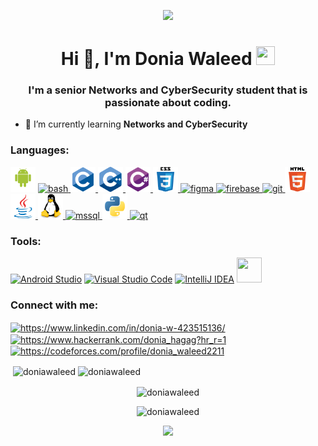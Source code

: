 <p align="center">
  <img src="https://capsule-render.vercel.app/api?type=waving&color=gradient&height=130&section=header&width=800"/>
</p>
<h1 align="center">Hi 👋, I'm Donia Waleed <img src="https://cultofthepartyparrot.com/parrots/hd/laptop_parrot.gif" width="30" height="30"/></h1>
<h3 align="center">I'm a senior Networks and CyberSecurity student that is passionate about coding.</h3>


- 🌱 I’m currently learning **Networks and CyberSecurity**

<h3 align="left">Languages:</h3>
<p align="left"> 
  <a href="https://developer.android.com" target="_blank" rel="noreferrer"> <img src="https://raw.githubusercontent.com/devicons/devicon/master/icons/android/android-original-wordmark.svg" alt="android" width="40" height="40"/></a> 
<a href="https://www.gnu.org/software/bash/" target="_blank" rel="noreferrer"> <img src="https://www.vectorlogo.zone/logos/gnu_bash/gnu_bash-icon.svg" alt="bash" width="40" height="40"/> </a> 
<a href="https://www.cprogramming.com/" target="_blank" rel="noreferrer"> <img src="https://raw.githubusercontent.com/devicons/devicon/master/icons/c/c-original.svg" alt="c" width="40" height="40"/> </a> 
<a href="https://www.w3schools.com/cpp/" target="_blank" rel="noreferrer"> <img src="https://raw.githubusercontent.com/devicons/devicon/master/icons/cplusplus/cplusplus-original.svg" alt="cplusplus" width="40" height="40"/> </a>
<a href="https://www.w3schools.com/cs/" target="_blank" rel="noreferrer"> <img src="https://raw.githubusercontent.com/devicons/devicon/master/icons/csharp/csharp-original.svg" alt="csharp" width="40" height="40"/> </a> 
<a href="https://www.w3schools.com/css/" target="_blank" rel="noreferrer"> <img src="https://raw.githubusercontent.com/devicons/devicon/master/icons/css3/css3-original-wordmark.svg" alt="css3" width="40" height="40"/> </a> 
<a href="https://www.figma.com/" target="_blank" rel="noreferrer"> <img src="https://www.vectorlogo.zone/logos/figma/figma-icon.svg" alt="figma" width="40" height="40"/> </a> 
<a href="https://firebase.google.com/" target="_blank" rel="noreferrer"> <img src="https://www.vectorlogo.zone/logos/firebase/firebase-icon.svg" alt="firebase" width="40" height="40"/> </a> 
<a href="https://git-scm.com/" target="_blank" rel="noreferrer"> <img src="https://www.vectorlogo.zone/logos/git-scm/git-scm-icon.svg" alt="git" width="40" height="40"/> </a> 
<a href="https://www.w3.org/html/" target="_blank" rel="noreferrer"> <img src="https://raw.githubusercontent.com/devicons/devicon/master/icons/html5/html5-original-wordmark.svg" alt="html5" width="40" height="40"/> </a> 
<a href="https://www.java.com" target="_blank" rel="noreferrer"> <img src="https://raw.githubusercontent.com/devicons/devicon/master/icons/java/java-original.svg" alt="java" width="40" height="40"/> </a> 
<a href="https://www.linux.org/" target="_blank" rel="noreferrer"> <img src="https://raw.githubusercontent.com/devicons/devicon/master/icons/linux/linux-original.svg" alt="linux" width="40" height="40"/> </a> 
<a href="https://www.microsoft.com/en-us/sql-server" target="_blank" rel="noreferrer"> <img src="https://www.svgrepo.com/show/303229/microsoft-sql-server-logo.svg" alt="mssql" width="40" height="40"/> </a> 
<a href="https://www.python.org" target="_blank" rel="noreferrer"> <img src="https://raw.githubusercontent.com/devicons/devicon/master/icons/python/python-original.svg" alt="python" width="40" height="40"/> </a> 
<a href="https://www.qt.io/" target="_blank" rel="noreferrer"> <img src="https://upload.wikimedia.org/wikipedia/commons/0/0b/Qt_logo_2016.svg" alt="qt" width="40" height="40"/> </a> 
</p>

<h3 align="left">Tools:</h3>
<!-- icons -->
 <!-- Integrated Development Environment -->
<a href = "https://developer.android.com/studio"><img width="40" height="40" src="https://1.bp.blogspot.com/-LgTa-xDiknI/X4EflN56boI/AAAAAAAAPuk/24YyKnqiGkwRS9-_9suPKkfsAwO4wHYEgCLcBGAsYHQ/s0/image9.png" alt="Android Studio"></a>
 <a href = "https://code.visualstudio.com/"><img width="40" height="40" src="https://upload.wikimedia.org/wikipedia/commons/thumb/9/9a/Visual_Studio_Code_1.35_icon.svg/1200px-Visual_Studio_Code_1.35_icon.svg.png" alt="Visual Studio Code"></a>
<a href = "https://www.jetbrains.com/idea/"><img width="40" height="40" src="https://upload.wikimedia.org/wikipedia/commons/thumb/9/9c/IntelliJ_IDEA_Icon.svg/96px-IntelliJ_IDEA_Icon.svg.png" alt="IntelliJ IDEA"></a>
<a href = "https://www.jetbrains.com/pycharm/"><img width="40" height="40" src="https://resources.jetbrains.com/storage/products/pycharm/img/meta/pycharm_logo_300x300.png"></a>


<h3 align="left">Connect with me:</h3>
<p align="left">
<a href="https://linkedin.com/in/https://www.linkedin.com/in/donia-w-423515136/" target="blank"><img align="center" src="https://raw.githubusercontent.com/rahuldkjain/github-profile-readme-generator/master/src/images/icons/Social/linked-in-alt.svg" alt="https://www.linkedin.com/in/donia-w-423515136/" height="30" width="40" /></a>
<a href="https://www.hackerrank.com/https://www.hackerrank.com/donia_hagag?hr_r=1" target="blank"><img align="center" src="https://raw.githubusercontent.com/rahuldkjain/github-profile-readme-generator/master/src/images/icons/Social/hackerrank.svg" alt="https://www.hackerrank.com/donia_hagag?hr_r=1" height="30" width="40" /></a>
<a href="https://codeforces.com/profile/https://codeforces.com/profile/donia_waleed2211" target="blank"><img align="center" src="https://raw.githubusercontent.com/rahuldkjain/github-profile-readme-generator/master/src/images/icons/Social/codeforces.svg" alt="https://codeforces.com/profile/donia_waleed2211" height="30" width="40" /></a>
</p>

<p>&nbsp;<img align="center" src="https://github-readme-stats.vercel.app/api?username=doniawaleed&theme=tokyonight&hide_border=true&show_icons=true&locale=en" alt="doniawaleed" width="450"/>
<img align="center" src="https://github-readme-streak-stats.herokuapp.com/?user=doniawaleed&theme=tokyonight&hide_border=true" alt="doniawaleed" width="475" />
</p>

<div align="center">
<p>
  <img align="center" src="https://github-readme-stats.vercel.app/api/top-langs?username=doniawaleed&theme=tokyonight&hide_border=true&show_icons=true&locale=en&layout=compact" alt="doniawaleed" />
</p>
<p align="center"> <img src="https://komarev.com/ghpvc/?username=doniawaleed&label=Profile%20views&color=blueviolet&style=flat&icon=0" alt="doniawaleed" /> </p>
  </div>

<p align="center">
  <img src="https://capsule-render.vercel.app/api?type=waving&color=gradient&height=80&section=footer&width=800"/>
</p>
